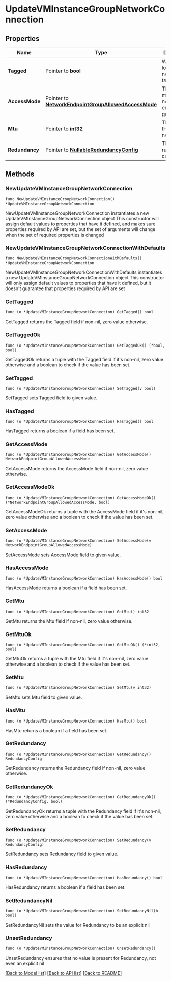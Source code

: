 # UpdateVMInstanceGroupNetworkConnection

## Properties

Name | Type | Description | Notes
------------ | ------------- | ------------- | -------------
**Tagged** | Pointer to **bool** | Whether the logical network is tagged. | [optional] 
**AccessMode** | Pointer to [**NetworkEndpointGroupAllowedAccessMode**](NetworkEndpointGroupAllowedAccessMode.md) | The access mode of the network endpoint group | [optional] 
**Mtu** | Pointer to **int32** | The MTU of the logical network | [optional] 
**Redundancy** | Pointer to [**NullableRedundancyConfig**](RedundancyConfig.md) | The redundancy configuration | [optional] 

## Methods

### NewUpdateVMInstanceGroupNetworkConnection

`func NewUpdateVMInstanceGroupNetworkConnection() *UpdateVMInstanceGroupNetworkConnection`

NewUpdateVMInstanceGroupNetworkConnection instantiates a new UpdateVMInstanceGroupNetworkConnection object
This constructor will assign default values to properties that have it defined,
and makes sure properties required by API are set, but the set of arguments
will change when the set of required properties is changed

### NewUpdateVMInstanceGroupNetworkConnectionWithDefaults

`func NewUpdateVMInstanceGroupNetworkConnectionWithDefaults() *UpdateVMInstanceGroupNetworkConnection`

NewUpdateVMInstanceGroupNetworkConnectionWithDefaults instantiates a new UpdateVMInstanceGroupNetworkConnection object
This constructor will only assign default values to properties that have it defined,
but it doesn't guarantee that properties required by API are set

### GetTagged

`func (o *UpdateVMInstanceGroupNetworkConnection) GetTagged() bool`

GetTagged returns the Tagged field if non-nil, zero value otherwise.

### GetTaggedOk

`func (o *UpdateVMInstanceGroupNetworkConnection) GetTaggedOk() (*bool, bool)`

GetTaggedOk returns a tuple with the Tagged field if it's non-nil, zero value otherwise
and a boolean to check if the value has been set.

### SetTagged

`func (o *UpdateVMInstanceGroupNetworkConnection) SetTagged(v bool)`

SetTagged sets Tagged field to given value.

### HasTagged

`func (o *UpdateVMInstanceGroupNetworkConnection) HasTagged() bool`

HasTagged returns a boolean if a field has been set.

### GetAccessMode

`func (o *UpdateVMInstanceGroupNetworkConnection) GetAccessMode() NetworkEndpointGroupAllowedAccessMode`

GetAccessMode returns the AccessMode field if non-nil, zero value otherwise.

### GetAccessModeOk

`func (o *UpdateVMInstanceGroupNetworkConnection) GetAccessModeOk() (*NetworkEndpointGroupAllowedAccessMode, bool)`

GetAccessModeOk returns a tuple with the AccessMode field if it's non-nil, zero value otherwise
and a boolean to check if the value has been set.

### SetAccessMode

`func (o *UpdateVMInstanceGroupNetworkConnection) SetAccessMode(v NetworkEndpointGroupAllowedAccessMode)`

SetAccessMode sets AccessMode field to given value.

### HasAccessMode

`func (o *UpdateVMInstanceGroupNetworkConnection) HasAccessMode() bool`

HasAccessMode returns a boolean if a field has been set.

### GetMtu

`func (o *UpdateVMInstanceGroupNetworkConnection) GetMtu() int32`

GetMtu returns the Mtu field if non-nil, zero value otherwise.

### GetMtuOk

`func (o *UpdateVMInstanceGroupNetworkConnection) GetMtuOk() (*int32, bool)`

GetMtuOk returns a tuple with the Mtu field if it's non-nil, zero value otherwise
and a boolean to check if the value has been set.

### SetMtu

`func (o *UpdateVMInstanceGroupNetworkConnection) SetMtu(v int32)`

SetMtu sets Mtu field to given value.

### HasMtu

`func (o *UpdateVMInstanceGroupNetworkConnection) HasMtu() bool`

HasMtu returns a boolean if a field has been set.

### GetRedundancy

`func (o *UpdateVMInstanceGroupNetworkConnection) GetRedundancy() RedundancyConfig`

GetRedundancy returns the Redundancy field if non-nil, zero value otherwise.

### GetRedundancyOk

`func (o *UpdateVMInstanceGroupNetworkConnection) GetRedundancyOk() (*RedundancyConfig, bool)`

GetRedundancyOk returns a tuple with the Redundancy field if it's non-nil, zero value otherwise
and a boolean to check if the value has been set.

### SetRedundancy

`func (o *UpdateVMInstanceGroupNetworkConnection) SetRedundancy(v RedundancyConfig)`

SetRedundancy sets Redundancy field to given value.

### HasRedundancy

`func (o *UpdateVMInstanceGroupNetworkConnection) HasRedundancy() bool`

HasRedundancy returns a boolean if a field has been set.

### SetRedundancyNil

`func (o *UpdateVMInstanceGroupNetworkConnection) SetRedundancyNil(b bool)`

 SetRedundancyNil sets the value for Redundancy to be an explicit nil

### UnsetRedundancy
`func (o *UpdateVMInstanceGroupNetworkConnection) UnsetRedundancy()`

UnsetRedundancy ensures that no value is present for Redundancy, not even an explicit nil

[[Back to Model list]](../README.md#documentation-for-models) [[Back to API list]](../README.md#documentation-for-api-endpoints) [[Back to README]](../README.md)


